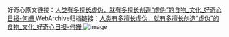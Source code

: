 好奇心原文链接：[人类有多擅长虚伪，就有多擅长创造“虚伪”的食物_文化_好奇心日报-何姗 ](https://www.qdaily.com/articles/11495.html)
WebArchive归档链接：[人类有多擅长虚伪，就有多擅长创造“虚伪”的食物_文化_好奇心日报-何姗 ](http://web.archive.org/web/20190623170644/https://www.qdaily.com/articles/11495.html)
![image](http://ww3.sinaimg.cn/large/007d5XDply1g3wa6kkxhgj30u05x81ky)